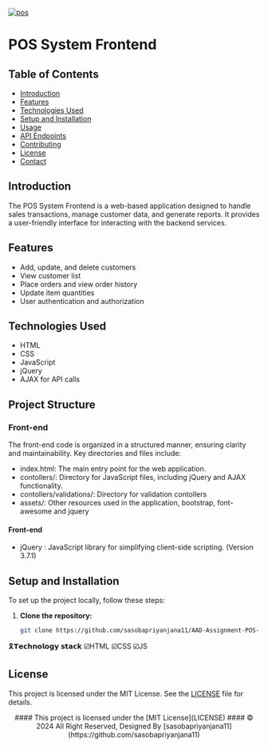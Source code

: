 
<a href="https://git.io/typing-svg"><img src="https://readme-typing-svg.herokuapp.com?font=Fira+Code&weight=600&size=50&pause=1000&center=true&vCenter=true&color=green&width=835&height=70&lines=POS+SYSTEM+FRONTEND" alt="pos" /></a>
# POS System Frontend
## Table of Contents
- [Introduction](#introduction)
- [Features](#features)
- [Technologies Used](#technologies-used)
- [Setup and Installation](#setup-and-installation)
- [Usage](#usage)
- [API Endpoints](#api-endpoints)
- [Contributing](#contributing)
- [License](#license)
- [Contact](#contact)
## Introduction
The POS System Frontend is a web-based application designed to handle sales transactions, manage customer data, and generate reports. It provides a user-friendly interface for interacting with the backend services.
## Features
- Add, update, and delete customers
- View customer list
- Place orders and view order history
- Update item quantities
- User authentication and authorization
## Technologies Used
- HTML
- CSS
- JavaScript
- jQuery
- AJAX for API calls
## Project Structure

### Front-end

The front-end code is organized in a structured manner, ensuring clarity and maintainability. Key directories and files include:

- index.html: The main entry point for the web application.
- contollers/: Directory for JavaScript files, including jQuery and AJAX functionality.
- contollers/validations/: Directory for validation contollers
- assets/: Other resources used in the application, bootstrap, font-awesome and jquery
#### Front-end

- jQuery : JavaScript library for simplifying client-side scripting. (Version 3.7.1)


## Setup and Installation
To set up the project locally, follow these steps:
1. **Clone the repository:**
   ```bash
   git clone https://github.com/sasobapriyanjana11/AAD-Assignment-POS-FrontEnd.git
   
🎗️𝗧𝗲𝗰𝗵𝗻𝗼𝗹𝗼𝗴𝘆 𝘀𝘁𝗮𝗰𝗸 ☑️HTML ☑️CSS ☑️JS 

## License
This project is licensed under the MIT License. See the [LICENSE](LICENSE) file for details.
<div align="center">
#### This project is licensed under the [MIT License](LICENSE)
#### © 2024 All Right Reserved, Designed By [sasobapriyanjana11](https://github.com/sasobapriyanjana11)
</div>
